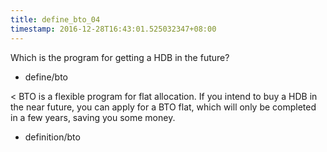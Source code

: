 ```yaml
---
title: define_bto_04
timestamp: 2016-12-28T16:43:01.525032347+08:00
---
```


Which is the program for getting a HDB in the future?
* define/bto

< BTO is a flexible program for flat allocation. If you intend to buy a HDB in the near future, you can apply for a BTO flat, which will only be completed in a few years, saving you some money.
* definition/bto
